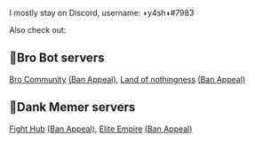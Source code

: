 I mostly stay on Discord, username: ◗y4sh◖#7983

Also check out:

## 💚Bro Bot servers

[Bro Community](https://discord.gg/bros) [(Ban Appeal)](https://forms.gle/kkN82Ga7m3ADqirx6), [Land of nothingness](https://discord.gg/J5ktvvhJVu) [(Ban Appeal)](https://forms.gle/kkN82Ga7m3ADqirx6)

## 🐸Dank Memer servers

[Fight Hub](https://discord.gg/fight) [(Ban Appeal)](https://discord.gg/UKqKpZJMJw), [Elite Empire](https://discord.gg/elites) [(Ban Appeal)](https://discord.gg/Yt3cYCs2zU)
